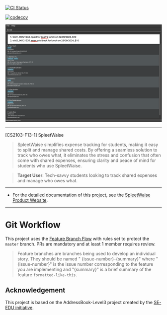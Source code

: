 [![CI Status](https://github.com/AY2425S1-CS2103-F13-1/tp/workflows/Java%20CI/badge.svg)](https://github.com/AY2425S1-CS2103-F13-1/tp/actions)

[![codecov](https://codecov.io/gh/AY2425S1-CS2103-F13-1/tp/graph/badge.svg?token=91MOH0UZHU)](https://codecov.io/gh/AY2425S1-CS2103-F13-1/tp)

![Ui](docs/images/Ui.png)

---
[CS2103-F13-1] SpleetWaise

> SpleetWaise simplifies expense tracking for students, making it easy to split
> and manage shared costs. By offering a seamless solution to track who owes what,
> it eliminates the stress and confusion that often come with shared expenses,
> ensuring clarity and peace of mind for students who use SpleetWaise.

> **Target User**: Tech-savvy students looking to track shared expenses and manage who owes what.

---

* For the detailed documentation of this project, see
  the [SpleetWaise Product Website](https://ay2425s1-cs2103-f13-1.github.io/tp/).

---

# Git Workflow

This project uses
the [Feature Branch Flow](https://nus-cs2103-ay2425s1.github.io/website/se-book-adapted/chapters/revisionControl.html#feature-branch-flow)
with rules set to protect the `master` branch. PRs are mandatory and at least 1 member requires review.

> Feature branches are branches being used to develop an individual story. They should be named "
> {issue-number}-{summary}" where "{issue-number}" is the issue number corresponding to the feature you are implementing
> and "{summary}" is a brief summary of the feature `formatted-like-this`.

## Acknowledgement

This project is based on the AddressBook-Level3 project created by the [SE-EDU initiative](https://se-education.org).

